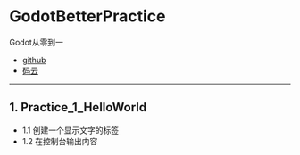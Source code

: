 # GodotBetterPractice
Godot从零到一

* [github](https://github.com/warmwine/GodotBetterPractice)
* [码云](https://gitee.com/warmwine/GodotBetterPractice)

-----
## 1. Practice_1_HelloWorld
* 1.1 创建一个显示文字的标签
* 1.2 在控制台输出内容



